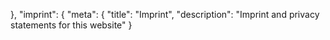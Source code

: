 },
  "imprint": {
    "meta": {
      "title": "Imprint",
      "description": "Imprint and privacy statements for this website"
    }
